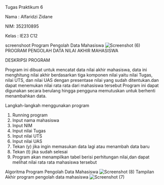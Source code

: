 Tugas Praktikum 6

Nama : Alfaridzi Zidane

NIM: 352310895

Kelas : IE23 C12

screenshoot Program Pengolah Data Mahasiswa 
![Screenshot (6)](https://github.com/user-attachments/assets/c3e8a2ea-93a5-42dd-8e92-05eb78b50955)
PROGRAM PENGOLAH DATA NILAI AKHIR MAHASISWA

DESKRIPSI PROGRAM

Program ini dibuat untuk mencatat data nilai akhir mahasiswa, data ini menghitung 
nilai akhir berdasarkan tiga komponen nilai yaitu nilai Tugas, nilai UTS, dan nilai UAS
dengan presentase nilai yang sudah ditentukan.dan dapat menemukan nilai rata rata dari mahasiswa tersebut
Program ini dapat digunakan secara berulang 
hingga pengguna memutuskan untuk berhenti menambahkan data.

Langkah-langkah menggunakan program
1. Running program
2. Input nama mahasiswa
3. Input NIM
4. Input nilai Tugas
5. Input nilai UTS
6. Input nilai UAS
7. Tekan (y) jika ingin memasukan data lagi atau menambah data baru
8. Tekan (t) jika sudah selesai
9. Program akan menampilkan tabel berisi perhitungan nilai,dan dapat melihat nilai rata rata mahasiswa tersebut

Algoritma Program Pengolah Data Mahasiswa
![Screenshot (8)](https://github.com/user-attachments/assets/c9632fd6-a683-4088-8e29-b228ba960c88)
Tampilan Akhir program pengolah data mahasiswa
![Screenshot (7)](https://github.com/user-attachments/assets/93bbe823-7e76-498c-bfc8-30383264d66d)
